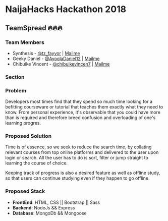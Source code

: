 # NaijaHacks Hackathon 2018

## TeamSpread 🔥🔥🔥

### Team Members

- Synthesis - [@tz_fayvor](https://twitter.com/tz_fayvor) | [Mailme](phavorsparks@gmail.com)
- Geeky Daniel - [@AyoolaDaniel12](https://twitter.com/AyoolaDaniel12) | [Mailme](Ayoolaolugbengadaniel4@gmail.com)
- Chibuike Vincent - [@chibuikevincen7](https://twitter.com/chibuikevincen7) | [Mailme]()

### Section

### Problem

Developers most times find that they spend so much time looking for a befitting courseware or tutorial that teaches them exactly what they need to know. From personal experience, it's observable that you could have more than is required and therefore breed confusion and overloading of one's learning progres.

### Proposed Solution

Time is of essence, so we seek to reduce the search time, by collating relevant courses from top online platforms and delivered to the user upon login or search. All the user has to do is sort, filter or jump straight to learning the course of choice.

Keeping track of progress is also a desired feature as well as offline study, so that users can continue studying even if they happen to go offline.

### Proposed Stack

- __FrontEnd__: HTML, CSS || Bootstrap || Sass
- __Backend__: NodeJs && Express
- __Database__: MongoDb && Mongoose

